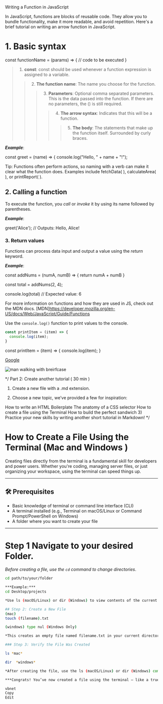 Writing a Function in JavaScript

In JavaScript, functions are blocks of reusable code. They allow you to bundle functionality, make it more readable, and avoid repetition. Here's a brief tutorial on writing an arrow function in JavaScript.

# 1. Basic syntax

const functionName = (params) => {
  // code to be executed
}

> 1. **const**: const should be used whenever a function expression is assigned to a variable.
>> 2. **The function name**: The name you choose for the function.
>>> 3. **Parameters**: Optional comma separated parameters. This is the data passed into the function. If there are no parameters, the () is still required.
>>>> 4. **The arrow syntax**: Indicates that this will be a function.
>>>>> 5. **The body**: The statements that make up the function itself. Surrounded by curly braces.

***Example***:

const greet = (name) => {
  console.log("Hello, " + name + "!");


Tip: Functions often perform actions, so naming with a verb can make it clear what the function does. Examples include fetchData( ), calculateArea( ), or printReport( ). 

## 2. Calling a function

To execute the function, you *call* or *invoke* it by using its name followed by parentheses.

***Example***:

greet('Alice'); // Outputs: Hello, Alice!

### 3. Return values

Functions can process data input and output a value using the *return* keyword.

***Example***: 

const addNums = (numA, numB) => {
  return numA + numB
}

const total = addNums(2, 4);

console.log(total) // Expected value: 6

For more information on functions and how they are used in JS, check out the MDN docs. 
[MDN]https://developer.mozilla.org/en-US/docs/Web/JavaScript/Guide/Functions

Use the `console.log()` function to print values to the console.

```javascript
const printItem = (item) => {
  console.log(item);
}
```
const printItem = (item) => {
  console.log(item);
}

[Google](https://www.google.com)


![man walking with breirfcase ](www.https://images.unsplash.com/photo-1621768001091-d4eed40cd9ba?q=80&w=387&auto=format&fit=crop&ixlib=rb-4.1.0&ixid=M3wxMjA3fDB8MHxwaG90by1wYWdlfHx8fGVufDB8fHx8fA%3D%3Dcom/image)

*/ Part 2: Create another tutorial ( 30 min )
1) Create a new file with a .md extension.

2) Choose a new topic, we’ve provided a few for inspiration:

How to write an HTML Boilerplate
The anatomy of a CSS selector
How to create a file using the Terminal
How to build the perfect sandwich
3) Practice your new skills by writing another short tutorial in Markdown!  */





# How to Create a File Using the Terminal (Mac and Windows )

Creating files directly from the terminal is a fundamental skill for developers and power users. Whether you're coding, managing server files, or just organizing your workspace, using the terminal can speed things up.

---

## 🛠️ Prerequisites

- Basic knowledge of terminal or command line interface (CLI)
- A terminal installed (e.g., Terminal on macOS/Linux or Command Prompt/PowerShell on Windows)
- A folder where you want to create your file

---

# Step 1 Navigate to your desired Folder.

*Before creating a file, use the `cd` command to change directories*.

```bash
cd path/to/your/folder

***Example:***
cd Desktop/projects

*Use ls (macOS/Linux) or dir (Windows) to view contents of the current folder*.

## Step 2: Create a New File
(mac)
touch (filename).txt

(windows) type nul (Windows Only)

*This creates an empty file named filename.txt in your current directory*. 

### Step 3: Verify the File Was Created 

ls *mac*

dir  *windows* 

*After creating the file, use the ls (macOS/Linux) or dir (Windows) command to verify the file exists*:

***Congrats! You’ve now created a file using the terminal — like a true command line pro.***

vbnet
Copy
Edit

